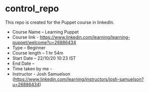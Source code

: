 # control_repo

This repo is created for the Puppet course in linkedIn.
* Course Name – Learning Puppet
* Course link - https://www.linkedin.com/learning/learning-puppet/welcome?u=26886434
* Type – Beginner
* Course length – 1 hr 54m
* Start Date – 22/10/20 10:23 IST
* End Date – 
* Time taken by me - 
* Instructor - Josh Samuelson (https://www.linkedin.com/learning/instructors/josh-samuelson?u=26886434)
